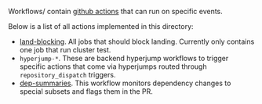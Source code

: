 Workflows/ contain [github actions](https://github.com/features/actions) that can run on specific events.

Below is a list of all actions implemented in this directory:

* [land-blocking](land-blocking.yml). All jobs that should block
  landing. Currently only contains one job that run cluster test.
* `hyperjump-*`. These are backend hyperjump workflows to trigger specific
  actions that come via hyperjumps routed through `repository_dispatch`
  triggers.
* [dep-summaries](dep-summaries.yml). This workflow monitors dependency
  changes to special subsets and flags them in the PR.
